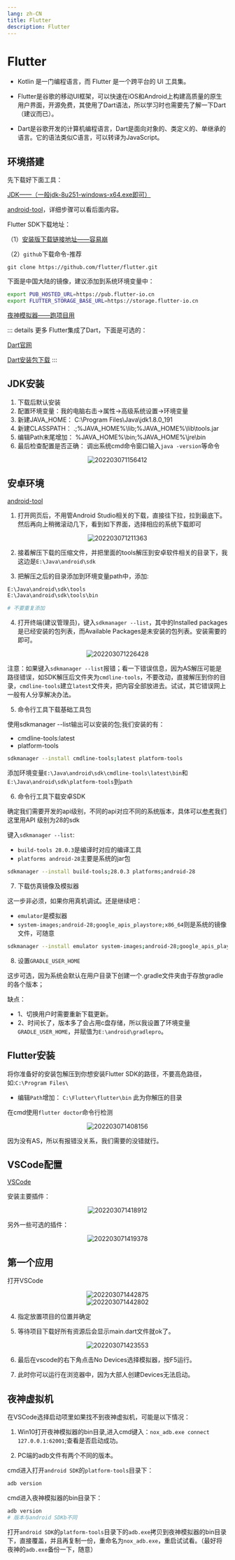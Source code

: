 ```yaml
---
lang: zh-CN
title: Flutter
description: Flutter
---
```


# Flutter


- Kotlin 是一门编程语言，而 Flutter 是一个跨平台的 UI 工具集。

- Flutter是谷歌的移动UI框架，可以快速在iOS和Android上构建高质量的原生用户界面，开源免费，其使用了Dart语法，所以学习时也需要先了解一下Dart（建议而已）。

- Dart是谷歌开发的计算机编程语言，Dart是面向对象的、类定义的、单继承的语言。它的语法类似C语言，可以转译为JavaScript。

## 环境搭建

先下载好下面工具：

[JDK——（一般jdk-8u251-windows-x64.exe即可）](https://www.oracle.com/java/technologies/downloads/#java8)


[android-tool](https://developer.android.google.cn/studio?hl=zh-cn)，详细步骤可以看后面内容。

Flutter SDK下载地址：

（1）[安装版下载链接地址——容易崩](https://flutter.dev/docs/get-started/install/windows#)

（2）`github`下载命令-推荐

```git
git clone https://github.com/flutter/flutter.git
```

下面是中国大陆的镜像，建议添加到系统环境变量中：

```bash
export PUB_HOSTED_URL=https://pub.flutter-io.cn
export FLUTTER_STORAGE_BASE_URL=https://storage.flutter-io.cn
```

[夜神模拟器——跑项目用](https://www.yeshen.com/)

::: details 更多
Flutter集成了Dart，下面是可选的：

[Dart官网](https://dart.cn/)

[Dart安装包下载](https://gekorm.com/dart-windows/)
:::

## JDK安装

1. 下载后默认安装
2. 配置环境变量：我的电脑右击->属性->高级系统设置->环境变量
3. 新建JAVA_HOME： C:\Program Files\Java\jdk1.8.0_191
4. 新建CLASSPATH： .;%JAVA_HOME%\lib;%JAVA_HOME%\lib\tools.jar
5. 编辑Path末尾增加： %JAVA_HOME%\bin;%JAVA_HOME%\jre\bin
6. 最后检查配置是否正确： 调出系统cmd命令窗口输入`java -version`等命令

<center><img src="https://gitee.com/IU_UI/drawing-bed/raw/master/img/202203071156412.png" alt="202203071156412"/></center>


## 安卓环境

[android-tool](https://developer.android.google.cn/studio?hl=zh-cn)

1. 打开网页后，不用管Android Studio相关的下载，直接往下拉，拉到最底下。然后再向上稍微滚动几下，看到如下界面，选择相应的系统下载即可

<center><img src="https://gitee.com/IU_UI/drawing-bed/raw/master/img/202203071211363.png" alt="202203071211363"/></center>

2. 接着解压下载的压缩文件，并把里面的tools解压到安卓软件相关的目录下，我这边是`E:\Java\android\sdk`

3. 把解压之后的目录添加到环境变量path中，添加:

```bash
E:\Java\android\sdk\tools
E:\Java\android\sdk\tools\bin

# 不要重复添加
```

4. 打开终端(建议管理员)，键入`sdkmanager --list`，其中的Installed packages是已经安装的包列表，而Available Packages是未安装的包列表。安装需要的即可。

<center><img src="https://gitee.com/IU_UI/drawing-bed/raw/master/img/202203071226428.png" alt="202203071226428"/></center>

注意：如果键入`sdkmanager --list`报错；看一下错误信息，因为AS解压可能是路径错误，如SDK解压后文件夹为`cmdline-tools`，不要改动，直接解压到你的目录，`cmdline-tools`建立`latest`文件夹，把内容全部放进去。试试，其它错误网上一般有人分享解决办法。

5. 命令行工具下载基础工具包

使用sdkmanager --list输出可以安装的包;我们安装的有：

- cmdline-tools:latest
- platform-tools

```bash
sdkmanager --install cmdline-tools;latest platform-tools
```

添加环境变量`E:\Java\android\sdk\cmdline-tools\latest\bin`和`E:\Java\android\sdk\platform-tools`到`path`

6. 命令行工具下载安卓SDK

确定我们需要开发的api级别，不同的api对应不同的系统版本，具体可以[参考](https://developer.android.google.cn/guide/topics/manifest/uses-sdk-element?hl=zh-cn)我们这里用API 级别为28的sdk

键入`sdkmanager --list`:

- `build-tools 28.0.3`是编译时对应的编译工具
- `platforms android-28`主要是系统的jar包

```bash
sdkmanager --install build-tools;28.0.3 platforms;android-28
```

7. 下载仿真镜像及模拟器

这一步非必须，如果你用真机调试。还是继续吧：

- `emulator`是模拟器
- `system-images;android-28;google_apis_playstore;x86_64`则是系统的镜像文件，可随意

```bash
sdkmanager --install emulator system-images;android-28;google_apis_playstore;x86_64
```

8. 设置`GRADLE_USER_HOME`

这步可选，因为系统会默认在用户目录下创建一个.gradle文件夹由于存放gradle的各个版本；

缺点：

- 1、切换用户时需要重新下载更新。
- 2、时间长了，版本多了会占用c盘存储，所以我设置了环境变量`GRADLE_USER_HOME`，并赋值为`E:\android\gradlepro`。

## Flutter安装

将你准备好的安装包解压到你想安装Flutter SDK的路径，不要高危路径，如:`C:\Program Files\`

- 编辑`Path`增加： `C:\Flutter\flutter\bin` 此为你解压的目录

在cmd使用`flutter doctor`命令行检测

<center><img src="https://gitee.com/IU_UI/drawing-bed/raw/master/img/202203071408156.png" alt="202203071408156"/></center>

因为没有AS，所以有报错没关系，我们需要的没错就行。

## VSCode配置

[VSCode](https://code.visualstudio.com/)

安装主要插件：

<center><img src="https://gitee.com/IU_UI/drawing-bed/raw/master/img/202203071418912.png" alt="202203071418912"/></center>

另外一些可选的插件：

<center><img src="https://gitee.com/IU_UI/drawing-bed/raw/master/img/202203071419378.png" alt="202203071419378"/></center>


## 第一个应用

打开VSCode

<center><img src="https://gitee.com/IU_UI/drawing-bed/raw/master/img/202203071442875.png" alt="202203071442875"/></center>



<center><img src="https://gitee.com/IU_UI/drawing-bed/raw/master/img/202203071442802.png" alt="202203071442802"/></center>

4. 指定放置项目的位置并确定

5. 等待项目下载好所有资源后会显示main.dart文件就ok了。

<center><img src="https://gitee.com/IU_UI/drawing-bed/raw/master/img/202203071423553.png" alt="202203071423553"/></center>

6. 最后在vscode的右下角点击No Devices选择模拟器，按F5运行。

7. 此时你可以运行在浏览器中，因为大部人创建Devices无法启动。

## 夜神虚拟机

在VSCode选择启动项里如果找不到夜神虚拟机，可能是以下情况：

1. Win10打开夜神模拟器的bin目录,进入cmd键入：`nox_adb.exe connect 127.0.0.1:62001`;查看是否启动成功。

2. PC端的adb文件有两个不同的版本。

cmd进入打开`android SDK`的`platform-tools`目录下：

```bash
adb version
```

cmd进入夜神模拟器的bin目录下：

```bash
adb version
# 版本与android SDKb不同
```

打开`android SDK`的`platform-tools`目录下的`adb.exe`拷贝到夜神模拟器的bin目录下，直接覆盖，并且再复制一份，重命名为`nox_adb.exe`，重启试试看。（最好将夜神的`adb.exe`备份一下，随意）
